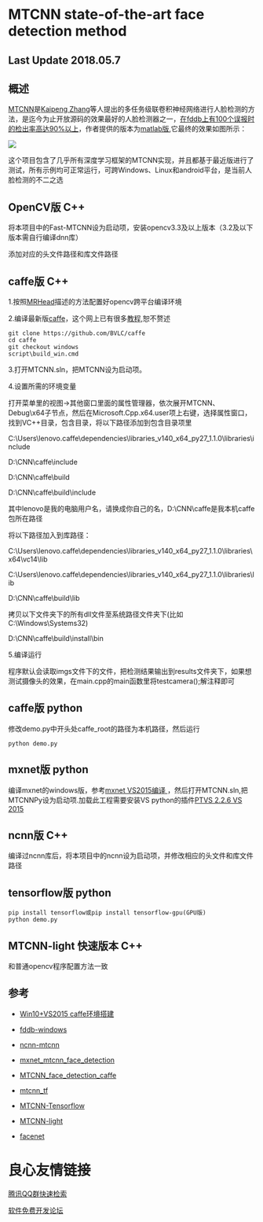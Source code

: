 # MTCNN state-of-the-art face detection method

## Last Update 2018.05.7

## 概述

[MTCNN](https://kpzhang93.github.io/MTCNN_face_detection_alignment/index.html)是[Kaipeng Zhang](https://kpzhang93.github.io/)等人提出的多任务级联卷积神经网络进行人脸检测的方法，是迄今为止开放源码的效果最好的人脸检测器之一，[在fddb上有100个误报时的检出率高达90%以上](https://github.com/imistyrain/fddb-windows)，作者提供的版本为[matlab版](https://github.com/kpzhang93/MTCNN_face_detection_alignment),它最终的效果如图所示：

![](https://i.imgur.com/FbglxoX.jpg)

这个项目包含了几乎所有深度学习框架的MTCNN实现，并且都基于最近版进行了测试，所有示例均可正常运行，可跨Windows、Linux和android平台，是当前人脸检测的不二之选

## OpenCV版 C++

将本项目中的Fast-MTCNN设为启动项，安装opencv3.3及以上版本（3.2及以下版本需自行编译dnn库）

添加对应的头文件路径和库文件路径

## caffe版 C++

1.按照[MRHead](https://github.com/imistyrain/MRHead)描述的方法配置好opencv跨平台编译环境

2.编译最新版[caffe](https://github.com/BVLC/caffe)，这个网上已有很多[教程](http://blog.csdn.net/akashaicrecorder/article/details/71016942),恕不赘述
```
git clone https://github.com/BVLC/caffe
cd caffe
git checkout windows
script\build_win.cmd
```

3.打开MTCNN.sln，把MTCNN设为启动项。

4.设置所需的环境变量

打开菜单里的视图->其他窗口里面的属性管理器，依次展开MTCNN、Debug\x64子节点，然后在Microsoft.Cpp.x64.user项上右键，选择属性窗口，找到VC++目录，包含目录，将以下路径添加到包含目录项里

C:\Users\lenovo\.caffe\dependencies\libraries_v140_x64_py27_1.1.0\libraries\include

D:\CNN\caffe\include

D:\CNN\caffe\build

D:\CNN\caffe\build\include

其中lenovo是我的电脑用户名，请换成你自己的名，D:\CNN\caffe是我本机caffe包所在路径

将以下路径加入到库路径：

C:\Users\lenovo\.caffe\dependencies\libraries_v140_x64_py27_1.1.0\libraries\x64\vc14\lib

C:\Users\lenovo\.caffe\dependencies\libraries_v140_x64_py27_1.1.0\libraries\lib

D:\CNN\caffe\build\lib

拷贝以下文件夹下的所有dll文件至系统路径文件夹下(比如C:\Windows\Systems32)

D:\CNN\caffe\build\install\bin

5.编译运行

程序默认会读取imgs文件下的文件，把检测结果输出到results文件夹下，如果想测试摄像头的效果，在main.cpp的main函数里将testcamera();解注释即可

## caffe版 python

修改demo.py中开头处caffe_root的路径为本机路径，然后运行

```
python demo.py
```

## mxnet版 python

编译mxnet的windows版，参考[mxnet VS2015编译
](https://github.com/imistyrain/mxnet-oneclick/blob/master/mxnet%20VS2015%E7%BC%96%E8%AF%91.pdf)，然后打开MTCNN.sln,把MTCNNPy设为启动项.加载此工程需要安装VS python的插件[PTVS 2.2.6 VS 2015](https://github.com/Microsoft/PTVS/releases/v2.2.6)

## ncnn版 C++

编译过ncnn库后，将本项目中的ncnn设为启动项，并修改相应的头文件和库文件路径


## tensorflow版 python

```
pip install tensorflow或pip install tensorflow-gpu(GPU版)
python demo.py
```

## MTCNN-light 快速版本 C++

和普通opencv程序配置方法一致

## 参考

*  [Win10+VS2015 caffe环境搭建](http://blog.csdn.net/akashaicrecorder/article/details/71016942)

* [fddb-windows](https://github.com/imistyrain/fddb-windows)

* [ncnn-mtcnn](https://github.com/Longqi-S/ncnn-mtcnn)

* [mxnet_mtcnn_face_detection](https://github.com/pangyupo/mxnet_mtcnn_face_detection)

* [MTCNN_face_detection_caffe](https://github.com/LucyLu-LX/MTCNN_face_detection_caffe)

* [mtcnn_tf](https://github.com/BobLiu20/mtcnn_tf)

* [MTCNN-Tensorflow](https://github.com/AITTSMD/MTCNN-Tensorflow)

* [MTCNN-light](https://github.com/AlphaQi/MTCNN-light)

* [facenet](https://github.com/davidsandberg/facenet)

 # 良心友情链接

[腾讯QQ群快速检索](http://u.720life.cn/s/8cf73f7c)

[软件免费开发论坛](http://u.720life.cn/s/bbb01dc0)